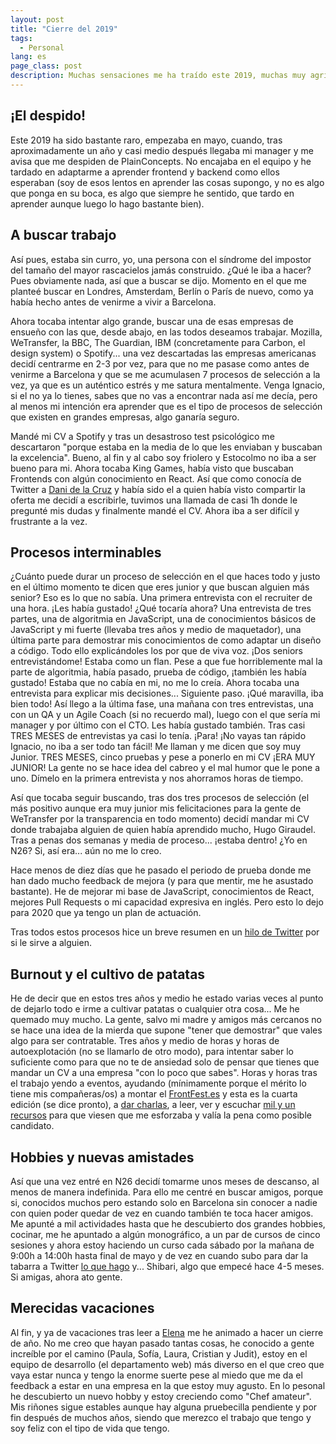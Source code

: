 ```yaml
---
layout: post
title: "Cierre del 2019"
tags:
  - Personal
lang: es
page_class: post
description: Muchas sensaciones me ha traído este 2019, muchas muy agridulces en lo profesional y otras más satisfactorias pero sobre todo un antes y un después en lo profesional, un mal paso hacia el vacío del que parece que no vas a salir y que, de repente, trae mejoras que no esperabas.
---
```


## ¡El despido!

Este 2019 ha sido bastante raro, empezaba en mayo, cuando, tras aproximadamente un año y casi medio después llegaba mi manager y me avisa que me despiden de PlainConcepts. No encajaba en el equipo y he tardado en adaptarme a aprender frontend y backend como ellos esperaban (soy de esos lentos en aprender las cosas supongo, y no es algo que ponga en su boca, es algo que siempre he sentido, que tardo en aprender aunque luego lo hago bastante bien).

## A buscar trabajo

Así pues, estaba sin curro, yo, una persona con el síndrome del impostor del tamaño del mayor rascacielos jamás construido. ¿Qué le iba a hacer? Pues obviamente nada, así que a buscar se dijo. Momento en el que me planteé buscar en Londres, Amsterdam, Berlín o París de nuevo, como ya había hecho antes de venirme a vivir a Barcelona.

Ahora tocaba intentar algo grande, buscar una de esas empresas de ensueño con las que, desde abajo, en las todos deseamos trabajar. Mozilla, WeTransfer, la BBC, The Guardian, IBM (concretamente para Carbon, el design system) o Spotify... una vez descartadas las empresas americanas decidí centrarme en 2-3 por vez, para que no me pasase como antes de venirme a Barcelona y que se me acumulasen 7 procesos de selección a la vez, ya que es un auténtico estrés y me satura mentalmente. Venga Ignacio, si el no ya lo tienes, sabes que no vas a encontrar nada así me decía, pero al menos mi intención era aprender que es el tipo de procesos de selección que existen en grandes empresas, algo ganaría seguro.

Mandé mi CV a Spotify y tras un desastroso test psicológico me descartaron "porque estaba en la media de lo que les enviaban y buscaban la excelencia". Bueno, al fin y al cabo soy friolero y Estocolmo no iba a ser bueno para mi. Ahora tocaba King Games, había visto que buscaban Frontends con algún conocimiento en React. Así que como conocía de Twitter a <a class="link link--special" href="https://twitter.com/d4nidev" target="_blank" rel="noopener noreferrer">Dani de la Cruz</a> y había sido el a quien había visto compartir la oferta me decidí a escribirle, tuvimos una llamada de casi 1h donde le pregunté mis dudas y finalmente mandé el CV. Ahora iba a ser difícil y frustrante a la vez.

## Procesos interminables

¿Cuánto puede durar un proceso de selección en el que haces todo y justo en el último momento te dicen que eres junior y que buscan alguien más senior? Eso es lo que no sabía. Una primera entrevista con el recruiter de una hora. ¡Les había gustado! ¿Qué tocaría ahora? Una entrevista de tres partes, una de algoritmia en JavaScript, una de conocimientos básicos de JavaScript y mi fuerte (llevaba tres años y medio de maquetador), una última parte para demostrar mis conocimientos de como adaptar un diseño a código. Todo ello explicándoles los por que de viva voz. ¡Dos seniors entrevistándome! Estaba como un flan. Pese a que fue horriblemente mal la parte de algoritmia, había pasado, prueba de código, ¡también les había gustado! Estaba que no cabía en mi, no me lo creía. Ahora tocaba una entrevista para explicar mis decisiones... Siguiente paso. ¡Qué maravilla, iba bien todo! Así llego a la última fase, una mañana con tres entrevistas, una con un QA y un Agile Coach (si no recuerdo mal), luego con el que sería mi manager y por último con el CTO. Les había gustado también. Tras casi TRES MESES de entrevistas ya casi lo tenía. ¡Para! ¡No vayas tan rápido Ignacio, no iba a ser todo tan fácil! Me llaman y me dicen que soy muy Junior. TRES MESES, cinco pruebas y pese a ponerlo en mi CV ¡ERA MUY JUNIOR! La gente no se hace idea del cabreo y el mal humor que le pone a uno. Dímelo en la primera entrevista y nos ahorramos horas de tiempo.

Así que tocaba seguir buscando, tras dos tres procesos de selección (el más positivo aunque era muy junior mis felicitaciones para la gente de WeTransfer por la transparencia en todo momento) decidí mandar mi CV donde trabajaba alguien de quien había aprendido mucho, Hugo Giraudel. Tras a penas dos semanas y media de proceso... ¡estaba dentro! ¿Yo en N26? Si, así era... aún no me lo creo.

Hace menos de diez días que he pasado el periodo de prueba donde me han dado mucho feedback de mejora (y para que mentir, me he asustado bastante). He de mejorar mi base de JavaScript, conocimientos de React, mejores Pull Requests o mi capacidad expresiva en inglés. Pero esto lo dejo para 2020 que ya tengo un plan de actuación.

Tras todos estos procesos hice un breve resumen en un <a class="link link--special" href="https://twitter.com/IgnaciodeNuevo/status/1139093540846428160" target="_blank" rel="noopener noreferrer">hilo de Twitter</a> por si le sirve a alguien.

## Burnout y el cultivo de patatas

He de decir que en estos tres años y medio he estado varias veces al punto de dejarlo todo e irme a cultivar patatas o cualquier otra cosa... Me he quemado muy mucho. La gente, salvo mi madre y amigos más cercanos no se hace una idea de la mierda que supone "tener que demostrar" que vales algo para ser contratable. Tres años y medio de horas y horas de autoexplotación (no se llamarlo de otro modo), para intentar saber lo suficiente como para que no te de ansiedad solo de pensar que tienes que mandar un CV a una empresa "con lo poco que sabes". Horas y horas tras el trabajo yendo a eventos, ayudando (mínimamente porque el mérito lo tiene mis compañeras/os) a montar el <a class="link link--special" href="https://frontfest.es/" target="_blank" rel="noopener noreferrer">FrontFest.es</a> y esta es la cuarta edición (se dice pronto), a <a class="link link--special" href="/speaking/" target="_blank" rel="noopener noreferrer">dar charlas</a>, a leer, ver y escuchar <a class="link link--special" href="https://github.com/IgnaciodeNuevo/personal-goals" target="_blank" rel="noopener noreferrer">mil y un recursos</a> para que viesen que me esforzaba y valía la pena como posible candidato.

## Hobbies y nuevas amistades

Así que una vez entré en N26 decidí tomarme unos meses de descanso, al menos de manera indefinida. Para ello me centré en buscar amigos, porque si, conocidos muchos pero estando solo en Barcelona sin conocer a nadie con quien poder quedar de vez en cuando también te toca hacer amigos. Me apunté a mil actividades hasta que he descubierto dos grandes hobbies, cocinar, me he apuntado a algún monográfico, a un par de cursos de cinco sesiones y ahora estoy haciendo un curso cada sábado por la mañana de 9:00h a 14:00h hasta final de mayo y de vez en cuando subo para dar la tabarra a Twitter <a class="link link--special" href="https://twitter.com/search?q=%23IgnacioYSusRecetas&src=typed_query" target="_blank" rel="noopener noreferrer">lo que hago</a> y... Shibari, algo que empecé hace 4-5 meses. Si amigas, ahora ato gente.

## Merecidas vacaciones

Al fin, y ya de vacaciones tras leer a <a class="link link--special" href="https://medium.com/@elenaramirez/review-de-un-2019-no-tan-malo-61779e0cfe9b" target="_blank" rel="noopener noreferrer">Elena</a> me he animado a hacer un cierre de año. No me creo que hayan pasado tantas cosas, he conocido a gente increíble por el camino (Paula, Sofía, Laura, Cristian y Judit), estoy en el equipo de desarrollo (el departamento web) más diverso en el que creo que vaya estar nunca y tengo la enorme suerte pese al miedo que me da el feedback a estar en una empresa en la que estoy muy agusto. En lo pesonal he descubierto un nuevo hobby y estoy creciendo como "Chef amateur". Mis riñones sigue estables aunque hay alguna pruebecilla pendiente y por fin después de muchos años, siendo que merezco el trabajo que tengo y soy feliz con el tipo de vida que tengo.
